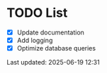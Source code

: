 # TODO List

- [x] Update documentation
- [x] Add logging
- [x] Optimize database queries

Last updated: 2025-06-19 12:31
